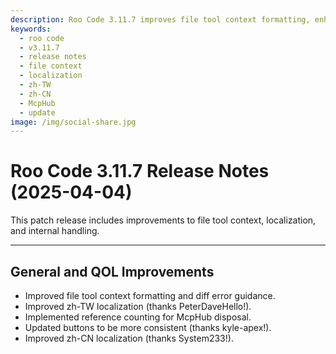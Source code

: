 ```yaml
---
description: Roo Code 3.11.7 improves file tool context formatting, enhances zh-TW and zh-CN localization, and adds reference counting for McpHub.
keywords:
  - roo code
  - v3.11.7
  - release notes
  - file context
  - localization
  - zh-TW
  - zh-CN
  - McpHub
  - update
image: /img/social-share.jpg
---
```


# Roo Code 3.11.7 Release Notes (2025-04-04)

This patch release includes improvements to file tool context, localization, and internal handling.

---

## General and QOL Improvements

*   Improved file tool context formatting and diff error guidance.
*   Improved zh-TW localization (thanks PeterDaveHello!).
*   Implemented reference counting for McpHub disposal.
*   Updated buttons to be more consistent (thanks kyle-apex!).
*   Improved zh-CN localization (thanks System233!).
